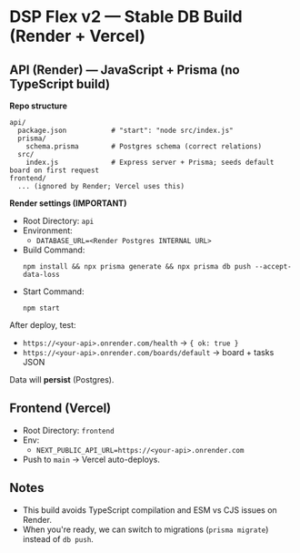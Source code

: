 
# DSP Flex v2 — Stable DB Build (Render + Vercel)

## API (Render) — JavaScript + Prisma (no TypeScript build)

**Repo structure**
```
api/
  package.json           # "start": "node src/index.js"
  prisma/
    schema.prisma        # Postgres schema (correct relations)
  src/
    index.js             # Express server + Prisma; seeds default board on first request
frontend/
  ... (ignored by Render; Vercel uses this)
```

**Render settings (IMPORTANT)**
- Root Directory: `api`
- Environment:
  - `DATABASE_URL=<Render Postgres INTERNAL URL>`
- Build Command:
  ```
  npm install && npx prisma generate && npx prisma db push --accept-data-loss
  ```
- Start Command:
  ```
  npm start
  ```

After deploy, test:
- `https://<your-api>.onrender.com/health` → `{ ok: true }`
- `https://<your-api>.onrender.com/boards/default` → board + tasks JSON

Data will **persist** (Postgres).

## Frontend (Vercel)
- Root Directory: `frontend`
- Env:
  - `NEXT_PUBLIC_API_URL=https://<your-api>.onrender.com`
- Push to `main` → Vercel auto-deploys.

## Notes
- This build avoids TypeScript compilation and ESM vs CJS issues on Render.
- When you're ready, we can switch to migrations (`prisma migrate`) instead of `db push`.
